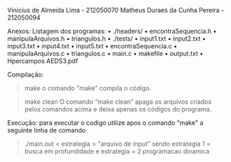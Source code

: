 Vinicius de Almeida Lima - 212050070
Matheus Duraes da Cunha Pereira - 212050094


Anexos: Listagem dos programas: • ./headers/ • encontraSequencia.h • manipulaArquivos.h • triangulos.h • ./tests/ • input1.txt • input2.txt • input3.txt • input4.txt • input5.txt • encontraSequencia.c • manipulaArquivos.c • triangulos.c • main.c • makefile • output.txt • Hpercampos AEDS3.pdf

Compilação:

> make
o comando "make" compila o código.


> make clean
O comando “make clean” apaga os arquivos criados pelos comandos acima e deixa apenas os códigos do programa.

Execução: para executar o codigo utilize apos o comando "make" a seguinte linha de comando

> ./main.out < estrategia > "arquivo de input"
> sendo estrategia 1 = busca em profundidade e estrategia = 2 programacao dinamica
